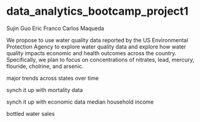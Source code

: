 # data_analytics_bootcamp_project1
Sujin Guo
Eric Franco
Carlos Maqueda

We propose to use water quality data reported by the US Environmental Protection Agency to explore water quality data and explore how water quality impacts economic and health outcomes across the country. Specifically, we plan to focus on concentrations of nitrates, lead, mercury, flouride, cholrine, and arsenic.

major trends across states
over time

synch it up with mortality data

synch it up with economic data
median household income

bottled water sales

